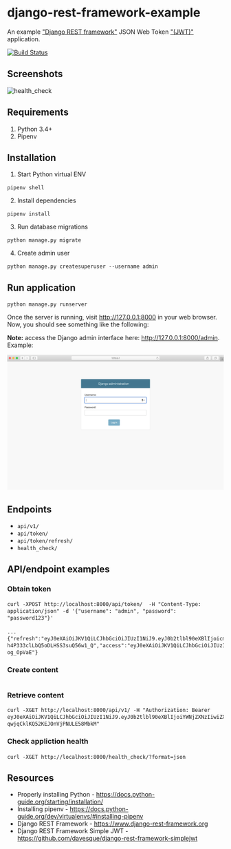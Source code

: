 # django-rest-framework-example
An example ["Django REST framework"](https://www.django-rest-framework.org/) JSON Web Token ["(JWT)"](https://en.wikipedia.org/wiki/JSON_Web_Token) application.

[![Build Status](https://travis-ci.com/freemanpd/django-rest-framework-jwt-example.svg?branch=master)](https://travis-ci.com/freemanpd/django-rest-framework-jwt-example)

## Screenshots

![health_check](https://github.com/freemanpd/django-rest-framework-jwt-example/blob/master/docs/health_check.png)

## Requirements
1. Python 3.4+
1. Pipenv 

## Installation
1. Start Python virtual ENV
```
pipenv shell
```
2. Install dependencies
```
pipenv install
```
3. Run database migrations
```
python manage.py migrate
```
4. Create admin user
```
python manage.py createsuperuser --username admin
```

## Run application
```
python manage.py runserver
```
Once the server is running, visit http://127.0.0.1:8000 in your web browser. Now, you should see something like the following:

**Note:** access the Django admin interface here: http://127.0.0.1:8000/admin. Example:

![Django admin login](https://github.com/freemanpd/django-helloworld/blob/master/docs/django-admin-login.png)

## Endpoints
* ```api/v1/```
* ```api/token/```
* ```api/token/refresh/```
* ```health_check/```

## API/endpoint examples

### Obtain token
```
curl -XPOST http://localhost:8000/api/token/  -H "Content-Type: application/json" -d '{"username": "admin", "password": "password123"}' 

...
{"refresh":"eyJ0eXAiOiJKV1QiLCJhbGciOiJIUzI1NiJ9.eyJ0b2tlbl90eXBlIjoicmVmcmVzaCIsImV4cCI6MTYwMDEwMjU4NywianRpIjoiMjE3NmE1MTNhMTIyNDM5MmEwMTk0NDlhY2ZjNzg0NGIiLCJ1c2VyX2lkIjoxfQ.RjXDUt90_W7t6N-h4P333clLbQ5oDLHSS3suQ56w1_Q","access":"eyJ0eXAiOiJKV1QiLCJhbGciOiJIUzI1NiJ9.eyJ0b2tlbl90eXBlIjoiYWNjZXNzIiwiZXhwIjoxNjAwMTAyNTg3LCJqdGkiOiI4ZmY0YjVkMTNmMTY0MDk4YjVmMGE2MmUwMTRhMGUwZSIsInVzZXJfaWQiOjF9.pOof6NyWHSfFVcJrJhpQMlAEzFKpyR9aTj-og_OpVaE"}
```

### Create content
```

```

### Retrieve content
```
curl -XGET http://localhost:8000/api/v1/ -H "Authorization: Bearer eyJ0eXAiOiJKV1QiLCJhbGciOiJIUzI1NiJ9.eyJ0b2tlbl90eXBlIjoiYWNjZXNzIiwiZXhwIjoxNjAwMTAzMjI2LCJqdGkiOiIzZTJiMWNmMzI1YTc0YjNhOTA2OGEwYWI0Y2IxNWJkMCIsInVzZXJfaWQiOjF9.BPjzsKgIWrgRn-qwjqCklKQ52KEJOnVjPNULE58MbkM" 
```

### Check appliction health
``` curl -XGET http://localhost:8000/health_check/?format=json ```

## Resources
* Properly installing Python - https://docs.python-guide.org/starting/installation/
* Installing pipenv - https://docs.python-guide.org/dev/virtualenvs/#installing-pipenv
* Django REST Framework - https://www.django-rest-framework.org
* Django REST Framework Simple JWT - https://github.com/davesque/django-rest-framework-simplejwt
